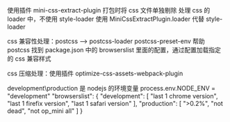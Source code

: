 使用插件 mini-css-extract-plugin 打包时将 css 文件单独剔除
处理 css 的 loader 中，不使用 style-loader 使用 MiniCssExtractPlugin.loader 代替 style-loader

css 兼容性处理：postcss --> postcss-loader postcss-preset-env
帮助 postcss 找到 package.json 中的 browserslist 里面的配置，通过配置加载指定的 css 兼容样式

css 压缩处理：使用插件 optimize-css-assets-webpack-plugin

development\production 是 nodejs 的环境变量 process.env.NODE_ENV = "development"
"browserslist": {
"development": [
"last 1 chrome version",
"last 1 firefix version",
"last 1 safari version"
],
"production": [
">0.2%",
"not dead",
"not op_mini all"
]
}

